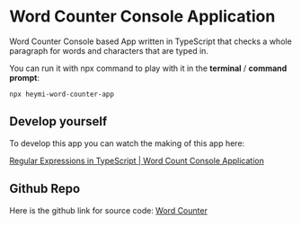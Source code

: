 # Word Counter Console Application
 Word Counter Console based App written in TypeScript that checks a whole paragraph for words and characters that are typed in.

You can run it with npx command to play with it in the **terminal** / **command prompt**:

    npx heymi-word-counter-app

## Develop yourself
To develop this app you can watch the making of this app here:

[Regular Expressions in TypeScript | Word Count Console Application](https://www.youtube.com/watch?v=kkkiK0GLub8)

## Github Repo
Here is the github link for source code:
[Word Counter](https://github.com/humayune01/WordCounter)